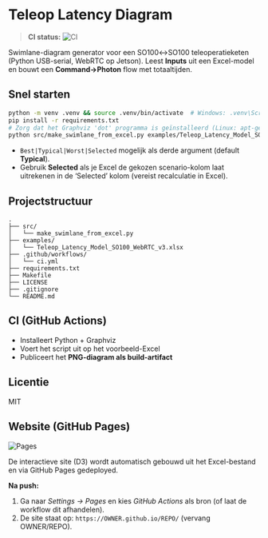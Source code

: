 # Teleop Latency Diagram

> **CI status:** ![CI](https://github.com/OWNER/REPO/actions/workflows/ci.yml/badge.svg)

Swimlane-diagram generator voor een SO100↔SO100 teleoperatieketen (Python USB-serial, WebRTC op Jetson).
Leest **Inputs** uit een Excel-model en bouwt een **Command→Photon** flow met totaaltijden.

## Snel starten

```bash
python -m venv .venv && source .venv/bin/activate  # Windows: .venv\Scripts\activate
pip install -r requirements.txt
# Zorg dat het Graphviz 'dot' programma is geïnstalleerd (Linux: apt-get install graphviz, macOS: brew install graphviz, Windows: choco install graphviz)
python src/make_swimlane_from_excel.py examples/Teleop_Latency_Model_SO100_WebRTC_v3.xlsx out.png Typical
```

- `Best|Typical|Worst|Selected` mogelijk als derde argument (default **Typical**).
- Gebruik **Selected** als je Excel de gekozen scenario-kolom laat uitrekenen in de ‘Selected’ kolom (vereist recalculatie in Excel).

## Projectstructuur

```
.
├── src/
│   └── make_swimlane_from_excel.py
├── examples/
│   └── Teleop_Latency_Model_SO100_WebRTC_v3.xlsx
├── .github/workflows/
│   └── ci.yml
├── requirements.txt
├── Makefile
├── LICENSE
├── .gitignore
└── README.md
```

## CI (GitHub Actions)

- Installeert Python + Graphviz
- Voert het script uit op het voorbeeld-Excel
- Publiceert het **PNG-diagram als build-artifact**

## Licentie

MIT

## Website (GitHub Pages)

![Pages](https://github.com/OWNER/REPO/actions/workflows/pages.yml/badge.svg)

De interactieve site (D3) wordt automatisch gebouwd uit het Excel-bestand en via GitHub Pages gedeployed.

**Na push:**
1. Ga naar *Settings → Pages* en kies *GitHub Actions* als bron (of laat de workflow dit afhandelen).
2. De site staat op: `https://OWNER.github.io/REPO/` (vervang OWNER/REPO).

